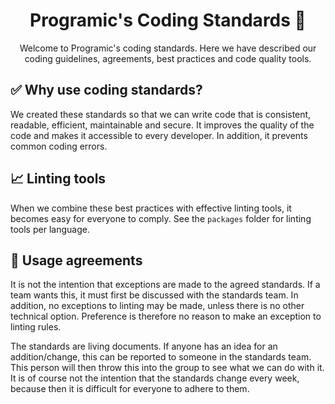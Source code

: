 <h1 align="center">Programic's Coding Standards 🚀</h1>
<p align="center">Welcome to Programic's coding standards. Here we have described our coding guidelines, agreements, best practices and code quality tools.</p>

## ✅ Why use coding standards?
We created these standards so that we can write code that is consistent, readable, efficient, maintainable and secure. It improves the quality of the code and makes it accessible to every developer. In addition, it prevents common coding errors.

## 📈 Linting tools
When we combine these best practices with effective linting tools, it becomes easy for everyone to comply. See the `packages` folder for linting tools per language.

## 🤝 Usage agreements
It is not the intention that exceptions are made to the agreed standards. If a team wants this, it must first be discussed with the standards team. In addition, no exceptions to linting may be made, unless there is no other technical option. Preference is therefore no reason to make an exception to linting rules.

The standards are living documents. If anyone has an idea for an addition/change, this can be reported to someone in the standards team. This person will then throw this into the group to see what we can do with it. It is of course not the intention that the standards change every week, because then it is difficult for everyone to adhere to them.
